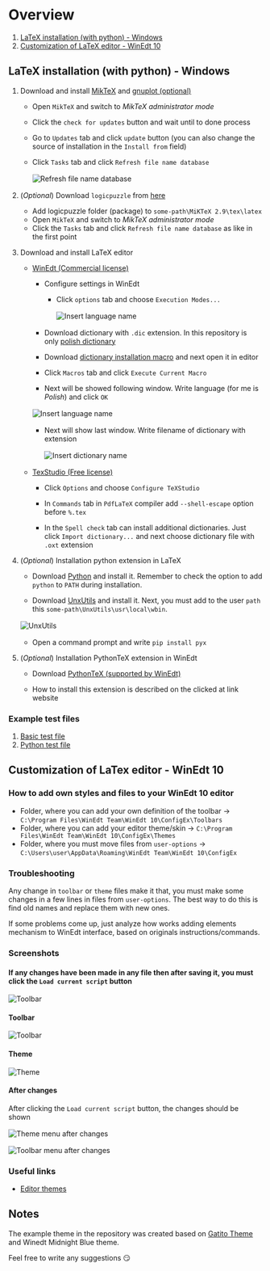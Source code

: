 # Overview

1. [LaTeX installation (with python) - Windows](latex/README.md)
2. [Customization of LaTeX editor - WinEdt 10](winedt/README.md)

## LaTeX installation (with python) - Windows

1. Download and install [MikTeX](https://miktex.org/download) and [gnuplot (optional)](https://sourceforge.net/projects/gnuplot/files/gnuplot/5.2.8/)
   - Open `MikTeX` and switch to *MikTeX administrator mode*

   - Click the `check for updates` button and wait until to done process

   - Go to `Updates` tab and click `update` button (you can also change the source of installation in the `Install from` field)

   - Click `Tasks` tab and click `Refresh file name database`
      <img style="margin: 1rem auto; display: block;" src="./install/images/miktex-refresh-name-databases.png" alt="Refresh file name database">

2. (*Optional*) Download `logicpuzzle` from [here](./install/packages)
   - Add logicpuzzle folder (package) to `some-path\MiKTeX 2.9\tex\latex`
   - Open `MikTeX` and switch to *MikTeX administrator mode*
   - Click the `Tasks` tab and click `Refresh file name database` as like in the first point

3. Download and install LaTeX editor
   - [WinEdt (Commercial license)](https://www.winedt.com/download.html)
     - Configure settings in WinEdt

       - Click `options` tab and choose `Execution Modes...`
         <img style="margin: 1rem auto; display: block;" src="./install/images/exec-mode-winedt10.png" alt="Insert language name">

     - Download dictionary with `.dic` extension. In this repository is only [polish dictionary](./install/dictionary/pl.dic)

     - Download [dictionary installation macro](./install/dictionary/InstallDict.edt) and next open it in editor

     - Click `Macros` tab and click `Execute Current Macro`

     - Next will be showed following window. Write language (for me is *Polish*) and click `OK`
      <img style="margin: 1rem auto; display: block;" src="./install/images/language-name-dict-winedt.png" alt="Insert language name">

     - Next will show last window. Write filename of dictionary with extension
       <img style="margin: 1rem auto; display: block;" src="./install/images/dictionary-name-winedt.png" alt="Insert dictionary name">

   - [TexStudio (Free license)](https://www.texstudio.org/)
     - Click `Options` and choose `Configure TeXStudio`

     - In `Commands` tab in `PdfLaTeX` compiler add `--shell-escape` option before `%.tex`

     - In the `Spell check` tab can install additional dictionaries. Just click `Import dictionary...` and next choose dictionary file with `.oxt` extension

4. (*Optional*) Installation python extension in LaTeX
   - Download [Python](https://www.python.org/downloads/) and install it. Remember to check the option to add `python` to `PATH` during installation.

   - Download [UnxUtils](https://sourceforge.net/projects/unxutils/) and install it. Next, you must add to the user `path` this `some-path\UnxUtils\usr\local\wbin`.

   <img style="margin: 1rem auto; display: block;" src="./install/images/unx-utils-path.png" alt="UnxUtils">

   - Open a command prompt and write `pip install pyx`


5. (*Optional*) Installation PythonTeX extension in WinEdt
   - Download [PythonTeX (supported by WinEdt)](http://www.winedt.org/config/menus/PythonTeX.html)

   - How to install this extension is described on the clicked at link website

### Example test files

1. [Basic test file](./install/test-files/basic-test-file.tex)
2. [Python test file](./install/test-files/python-intersecting-rings.tex)

## Customization of LaTex editor - WinEdt 10

### How to add own styles and files to your WinEdt 10 editor

- Folder, where you can add your own definition of the toolbar &#8594; `C:\Program Files\WinEdt Team\WinEdt 10\ConfigEx\Toolbars`
- Folder, where you can add your editor theme/skin &#8594; `C:\Program Files\WinEdt Team\WinEdt 10\ConfigEx\Themes`
- Folder, where you must move files from `user-options` &#8594; `C:\Users\user\AppData\Roaming\WinEdt Team\WinEdt 10\ConfigEx`

### Troubleshooting

Any change in `toolbar` or `theme` files make it that, you must make some changes in a few lines in files from `user-options`.
The best way to do this is find old names and replace them with new ones.

If some problems come up, just analyze how works adding elements mechanism to WinEdt interface, based on originals instructions/commands.

### Screenshots

#### If any changes have been made in any file then after saving it, you must click the `Load current script` button
<img style="margin: 1rem auto; display: block;" src="./winedt/images/winedt-changes-click.png" alt="Toolbar">

#### Toolbar

<img style="margin: 1rem auto; display: block;" src="./winedt/images/toolbar-winedt.png" alt="Toolbar">

#### Theme

<img style="margin: 1rem auto; display: block;" src="./winedt/images/theme-winedt.png" alt="Theme">

#### After changes

After clicking the `Load current script` button, the changes should be shown

<img style="margin: 1rem auto; display: block;" src="./winedt/images/theme-menu-after-changes-winedt.png" alt="Theme menu after changes">
<img style="margin: 1rem auto; display: block;" src="./winedt/images/toolbar-menu-after-changes-winedt.png" alt="Toolbar menu after changes">


### Useful links

- [Editor themes](https://atomcorp.github.io/themes/)

## Notes

The example theme in the repository was created based on [Gatito Theme](https://github.com/pawelgrzybek/gatito-theme) and Winedt Midnight Blue theme.

Feel free to write any suggestions :smirk:

